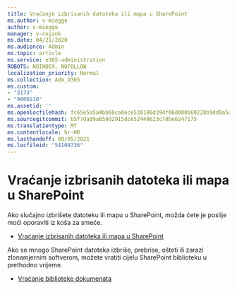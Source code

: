 ```yaml
---
title: Vraćanje izbrisanih datoteka ili mapa u SharePoint
ms.author: v-miegge
author: v-miegge
manager: v-cojank
ms.date: 04/21/2020
ms.audience: Admin
ms.topic: article
ms.service: o365-administration
ROBOTS: NOINDEX, NOFOLLOW
localization_priority: Normal
ms.collection: Adm_O365
ms.custom:
- "3173"
- "9000210"
ms.assetid: ''
ms.openlocfilehash: fc65e5a5a4bb60ca0ece538186d394f06d000b60228b9dd0a5dfe0b7f0e7ad0d
ms.sourcegitcommit: b5f7da89a650d2915dc652449623c78be6247175
ms.translationtype: MT
ms.contentlocale: hr-HR
ms.lasthandoff: 08/05/2021
ms.locfileid: "54109736"
---
```

# <a name="restore-deleted-files-or-folders-in-sharepoint"></a>Vraćanje izbrisanih datoteka ili mapa u SharePoint

Ako slučajno izbrišete datoteku ili mapu u SharePoint, možda ćete je poslije moći oporaviti iz koša za smeće.

* [Vraćanje izbrisanih datoteka ili mapa u SharePoint](https://support.microsoft.com/office/restore-items-in-the-recycle-bin-that-were-deleted-from-sharepoint-or-teams-6df466b6-55f2-4898-8d6e-c0dff851a0be)

Ako se mnogo SharePoint datoteka izbriše, prebrise, ošteti ili zarazi zlonamjernim softverom, možete vratiti cijelu SharePoint biblioteku u prethodno vrijeme.

* [Vraćanje biblioteke dokumenata](https://support.office.com/article/restore-a-document-library-317791c3-8bd0-4dfd-8254-3ca90883d39a)